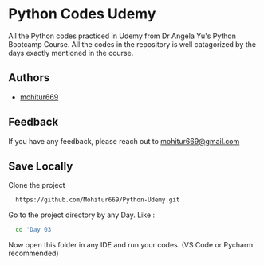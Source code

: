 # Python Codes Udemy

All the Python codes practiced in Udemy from Dr Angela Yu's Python Bootcamp Course. All the codes in the repository is well catagorized by the days exactly mentioned in the course.


## Authors

- [mohitur669](https://github.com/Mohitur669)

  
## Feedback

If you have any feedback, please reach out to mohitur669@gmail.com

  
## Save Locally

Clone the project

```bash
  https://github.com/Mohitur669/Python-Udemy.git
```

Go to the project directory by any Day. Like :

```bash
  cd 'Day 03'
```
Now open this folder in any IDE and run your codes. (VS Code or Pycharm recommended)
